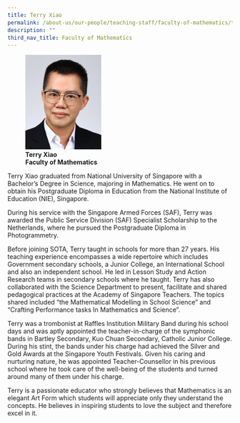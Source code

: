 ```yaml
---
title: Terry Xiao
permalink: /about-us/our-people/teaching-staff/faculty-of-mathematics/terry-xiao/
description: ""
third_nav_title: Faculty of Mathematics
---
```

<figure>
<img style="width:40%" src="/images/math_full_terry-xiao.jpg">
<figcaption> <strong>Terry Xiao<br>
Faculty of Mathematics</strong>
</figcaption>
</figure>

Terry Xiao graduated from National University of Singapore with a Bachelor’s Degree in Science, majoring in Mathematics. He went on to obtain his Postgraduate Diploma in Education from the National Institute of Education (NIE), Singapore.  
  
During his service with the Singapore Armed Forces (SAF), Terry was awarded the Public Service Division (SAF) Specialist Scholarship to the Netherlands, where he pursued the Postgraduate Diploma in Photogrammetry.  
  
Before joining SOTA, Terry taught in schools for more than 27 years. His teaching experience encompasses a wide repertoire which includes Government secondary schools, a Junior College, an International School and also an independent school. He led in Lesson Study and Action Research teams in secondary schools where he taught. Terry has also collaborated with the Science Department to present, facilitate and shared pedagogical practices at the Academy of Singapore Teachers. The topics shared included “the Mathematical Modelling in School Science” and “Crafting Performance tasks In Mathematics and Science”.  
  
Terry was a trombonist at Raffles Institution Military Band during his school days and was aptly appointed the teacher-in-charge of the symphonic bands in Bartley Secondary, Kuo Chuan Secondary, Catholic Junior College. During his stint, the bands under his charge had achieved the Silver and Gold Awards at the Singapore Youth Festivals. Given his caring and nurturing nature, he was appointed Teacher-Counsellor in his previous school where he took care of the well-being of the students and turned around many of them under his charge.  
  
Terry is a passionate educator who strongly believes that Mathematics is an elegant Art Form which students will appreciate only they understand the concepts. He believes in inspiring students to love the subject and therefore excel in it.